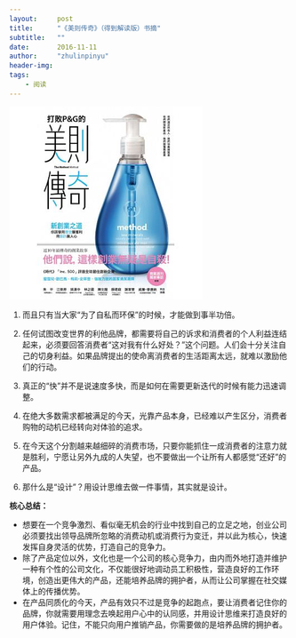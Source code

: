 ```yaml
---
layout:     post
title:      "《美则传奇》（得到解读版）书摘"
subtitle:   ""
date:       2016-11-11
author:     "zhulinpinyu"
header-img:
tags:
    - 阅读
---
```


![/img/in-post/mzcq.jpg](/img/in-post/mzcq.jpg)

1. 而且只有当大家“为了自私而环保”的时候，才能做到事半功倍。

2. 任何试图改变世界的利他品牌，都需要将自己的诉求和消费者的个人利益连结起来，必须要回答消费者“这对我有什么好处？”这个问题。人们会十分关注自己的切身利益。如果品牌提出的使命离消费者的生活距离太远，就难以激励他们的行动。

3. 真正的“快”并不是说速度多快，而是如何在需要更新迭代的时候有能力迅速调整。

4. 在绝大多数需求都被满足的今天，光靠产品本身，已经难以产生区分，消费者购物的动机已经转向对体验的追求。

5. 在今天这个分割越来越细碎的消费市场，只要你能抓住一成消费者的注意力就是胜利，宁愿让另外九成的人失望，也不要做出一个让所有人都感觉“还好”的产品。

6. 那什么是“设计”？用设计思维去做一件事情，其实就是设计。

**核心总结：**

- 想要在一个竞争激烈、看似毫无机会的行业中找到自己的立足之地，创业公司必须要找出领导品牌所忽略的消费动机或消费行为变迁，并以此为核心，快速发挥自身灵活的优势，打造自己的竞争力。
- 除了产品定位以外，文化也是一个公司的核心竞争力，由内而外地打造并维护一种有个性的公司文化，不仅能很好地调动员工积极性，营造良好的工作环境，创造出更伟大的产品，还能培养品牌的拥护者，从而让公司掌握在社交媒体上的传播优势。
- 在产品同质化的今天，产品有效只不过是竞争的起跑点，要让消费者记住你的品牌，你就需要用理念去唤起用户心中的认同感，并用设计思维来打造良好的用户体验。记住，不能只向用户推销产品，你需要做的是培养品牌的拥护者。
